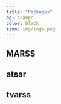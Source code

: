 ```yaml
---
title: "Packages"
bg: orange
color: black
icon: img/logo.png
---
```


## MARSS

## atsar

## tvarss


